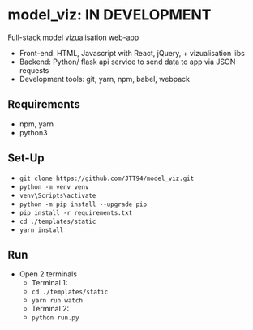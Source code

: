 # model_viz: IN DEVELOPMENT

Full-stack model vizualisation web-app

- Front-end: HTML, Javascript with React, jQuery, + vizualisation libs
- Backend: Python/ flask api service to send data to app via JSON requests
- Development tools: git, yarn, npm, babel, webpack

## Requirements
- npm, yarn
- python3

## Set-Up
- `git clone https://github.com/JTT94/model_viz.git`
- `python -m venv venv`
- `venv\Scripts\activate`
- `python -m pip install --upgrade pip`
- `pip install -r requirements.txt`
- `cd ./templates/static`
- `yarn install`

## Run
- Open 2 terminals
  - Terminal 1: 
   - `cd ./templates/static`
   - `yarn run watch`
  - Terminal 2: 
   - `python run.py`

